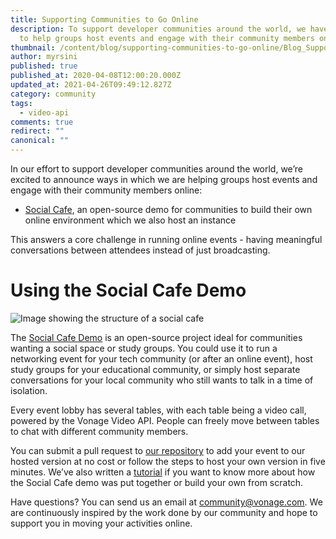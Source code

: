 ```yaml
---
title: Supporting Communities to Go Online
description: To support developer communities around the world, we have new ways
  to help groups host events and engage with their community members online.
thumbnail: /content/blog/supporting-communities-to-go-online/Blog_Supporting-Communities_1200x600-copy.png
author: myrsini
published: true
published_at: 2020-04-08T12:00:20.000Z
updated_at: 2021-04-26T09:49:12.827Z
category: community
tags:
  - video-api
comments: true
redirect: ""
canonical: ""
---
```

In our effort to support developer communities around the world, we’re excited to announce ways in which we are helping groups host events and engage with their community members online: 

* [Social Cafe](https://github.com/nexmo-community/social-cafe), an open-source demo for communities to build their own online environment which we also host an instance 

This answers a core challenge in running online events - having meaningful conversations between attendees instead of just broadcasting.

# Using the Social Cafe Demo

![Image showing the structure of a social cafe](/content/blog/supporting-communities-to-go-online/social-cafe-.png)

The [Social Cafe Demo](https://github.com/nexmo-community/social-cafe) is an open-source project ideal for communities wanting a social space or study groups. You could use it to run a networking event for your tech community (or after an online event), host study groups for your educational community, or simply host separate conversations for your local community who still wants to talk in a time of isolation. 

Every event lobby has several tables, with each table being a video call, powered by the Vonage Video API. People can freely move between tables to chat with different community members.

You can submit a pull request to [our repository](https://github.com/nexmo-community/social-cafe) to add your event to our hosted version at no cost or follow the steps to host your own version in five minutes. We’ve also written a [tutorial](https://learn.vonage.com/blog/2020/04/07/build-a-video-conversation-platform-for-online-gatherings-with-nuxt-js-dr) if you want to know more about how the Social Cafe demo was put together or build your own from scratch.

Have questions? You can send us an email at <a href="mailto:community@vonage.com">community@vonage.com</a>. We are continuously inspired by the work done by our community and hope to support you in moving your activities online.